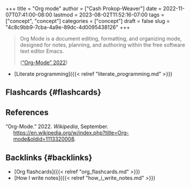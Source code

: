 +++
title = "Org mode"
author = ["Cash Prokop-Weaver"]
date = 2022-11-07T07:41:00-08:00
lastmod = 2023-08-02T11:52:16-07:00
tags = ["concept", "concept"]
categories = ["concept"]
draft = false
slug = "4c8c9bb9-7cba-4a9e-89dc-4d0095438126"
+++

> Org Mode is a document editing, formatting, and organizing mode, designed for notes, planning, and authoring within the free software text editor Emacs.
>
> (<a href="#citeproc_bib_item_1">“Org-Mode” 2022</a>)

-   [Literate programming]({{< relref "literate_programming.md" >}})


## Flashcards {#flashcards}

## References

<style>.csl-entry{text-indent: -1.5em; margin-left: 1.5em;}</style><div class="csl-bib-body">
  <div class="csl-entry"><a id="citeproc_bib_item_1"></a>“Org-Mode.” 2022. <i>Wikipedia</i>, September. <a href="https://en.wikipedia.org/w/index.php?title=Org-mode&oldid=1113320008">https://en.wikipedia.org/w/index.php?title=Org-mode&#38;oldid=1113320008</a>.</div>
</div>


## Backlinks {#backlinks}

-   [Org flashcards]({{< relref "org_flashcards.md" >}})
-   [How I write notes]({{< relref "how_i_write_notes.md" >}})
